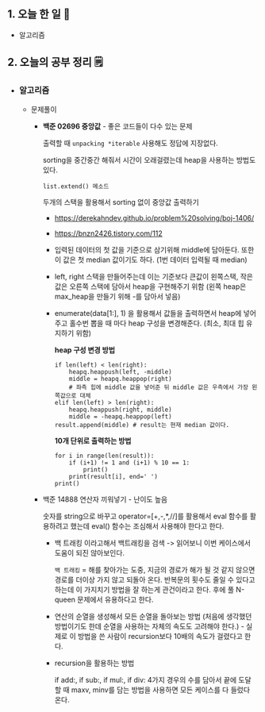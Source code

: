 <!-- 20210928 화 -->
<!--  



-->

## 1. 오늘 한 일 📅

*   알고리즘

## 2. 오늘의 공부 정리 🗒️

*   ### 알고리즘

    *   문제풀이
        *   **백준 02696 중앙값** - 좋은 코드들이 다수 있는 문제

            출력할 때 `unpacking *iterable` 사용해도 정답에 지장없다.

            sorting을 중간중간 해줘서 시간이 오래걸렸는데 heap을 사용하는 방법도 있다.

            `list.extend() 메소드`

            두개의 스택을 활용해서 sorting 없이 중앙값 출력하기

            -   https://derekahndev.github.io/problem%20solving/boj-1406/

            -   https://bnzn2426.tistory.com/112

            -   입력된 데이터의 첫 값을 기준으로 삼기위해 middle에 담아둔다. 또한 이 값은 첫 median 값이기도 하다. (1번 데이터 입력될 때 median)

            -   left, right 스택을 만들어주는데 이는 기준보다 큰값이 왼쪽스택, 작은값은 오른쪽 스택에 담아서 heap을 구현해주기 위함 (왼쪽 heap은 max_heap을 만들기 위해 -를 담아서 넣음)

            -   enumerate(data[1:], 1) 을 활용해서 값들을 출력하면서 heap에 넣어주고 홀수번 뽑을 때 마다 heap 구성을 변경해준다. (최소, 최대 힙 유지하기 위함)

                **heap 구성 변경 방법**

                ```
                if len(left) < len(right):
                	heapq.heappush(left, -middle)
                	middle = heapq.heappop(right) 
                	# 좌측 힙에 middle 값을 넣어준 뒤 middle 값은 우측에서 가장 왼쪽값으로 대체
                elif len(left) > len(right):
                	heapq.heappush(right, middle)
                	middle = -heapq.heappop(left)
                result.append(middle) # result는 현재 median 값이다.
                ```

                **10개 단위로 출력하는 방법**

                ```
                for i in range(len(result)):
                	if (i+1) != 1 and (i+1) % 10 == 1:
                		print()
                	print(result[i], end=' ')
                print()
                ```

        *   백준 14888 연산자 끼워넣기 - 난이도 높음

            숫자를 string으로 바꾸고 operator=[+,-,*,//]를 활용해서 eval 함수를 활용하려고 했는데 eval() 함수는 조심해서 사용해야 한다고 한다.

            *   백 트래킹 이라고해서 백트래킹을 검색 -> 읽어보니 이번 케이스에서 도움이 되진 않아보인다.

                `백 트래킹` = 해를 찾아가는 도중, 지금의 경로가 해가 될 것 같지 않으면 경로를 더이상 가지 않고 되돌아 온다. 반복문의 횟수도 줄일 수 있다고 하는데 이 가지치기 방법을 잘 하는게 관건이라고 한다. 후에 풀 N-queen 문제에서 유용하다고 한다.

            *   연산의 순열을 생성해서 모든 순열을 돌아보는 방법 (처음에 생각했던 방법이기도 한데 순열을 사용하는 자체의 속도도 고려해야 한다.) - 실제로 이 방법을 쓴 사람이 recursion보다 10배의 속도가 걸렸다고 한다.

            *   recursion을 활용하는 방법

                if add:, if sub:, if mul:, if div: 4가지 경우의 수를 담아서 끝에 도달할 때 maxv, minv를 담는 방법을 사용하면 모든 케이스를 다 들렀다 온다.

        
    

